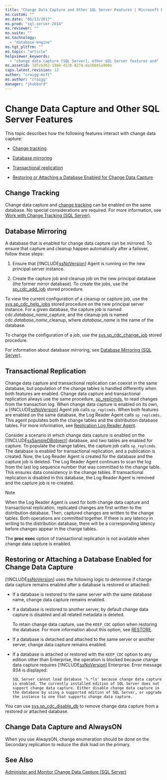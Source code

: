 ```yaml
---
title: "Change Data Capture and Other SQL Server Features | Microsoft Docs"
ms.custom: ""
ms.date: "06/13/2017"
ms.prod: "sql-server-2014"
ms.reviewer: ""
ms.suite: ""
ms.technology: 
  - "database-engine"
ms.tgt_pltfrm: ""
ms.topic: "article"
helpviewer_keywords: 
  - "change data capture [SQL Server], other SQL Server features and"
ms.assetid: 7dfcb362-1904-4578-8274-da16681a960e
caps.latest.revision: 12
author: "craigg-msft"
ms.author: "craigg"
manager: "jhubbard"
---
```

# Change Data Capture and Other SQL Server Features
  This topic describes how the following features interact with change data capture:  
  
-   [Change tracking](#ChangeTracking)  
  
-   [Database mirroring](#DatabaseMirroring)  
  
-   [Transactional replication](#TransReplication)  
  
-   [Restoring or Attaching a Database Enabled for Change Data Capture](#RestoreOrAttach)  
  
##  <a name="ChangeTracking"></a> Change Tracking  
 Change data capture and [change tracking](../../2014/database-engine/about-change-tracking-sql-server.md) can be enabled on the same database. No special considerations are required. For more information, see [Work with Change Tracking &#40;SQL Server&#41;](../../2014/database-engine/work-with-change-tracking-sql-server.md).  
  
##  <a name="DatabaseMirroring"></a> Database Mirroring  
 A database that is enabled for change data capture can be mirrored. To ensure that capture and cleanup happen automatically after a failover, follow these steps:  
  
1.  Ensure that [!INCLUDE[ssNoVersion](../includes/ssnoversion-md.md)] Agent is running on the new principal server instance.  
  
2.  Create the capture job and cleanup job on the new principal database (the former mirror database). To create the jobs, use the [sp_cdc_add_job](~/relational-databases/system-stored-procedures/sys-sp-cdc-add-job-transact-sql.md) stored procedure.  
  
 To view the current configuration of a cleanup or capture job, use the [sys.sp_cdc_help_jobs](~/relational-databases/system-stored-procedures/sys-sp-cdc-help-jobs-transact-sql.md) stored procedure on the new principal server instance. For a given database, the capture job is named cdc.*database_name*_capture, and the cleanup job is named cdc.*database_name*_cleanup, where *database_name* is the name of the database.  
  
 To change the configuration of a job, use the [sys.sp_cdc_change_job](~/relational-databases/system-stored-procedures/sys-sp-cdc-change-job-transact-sql.md) stored procedure.  
  
 For information about database mirroring, see [Database Mirroring &#40;SQL Server&#41;](database-mirroring/database-mirroring-sql-server.md).  
  
##  <a name="TransReplication"></a> Transactional Replication  
 Change data capture and transactional replication can coexist in the same database, but population of the change tables is handled differently when both features are enabled. Change data capture and transactional replication always use the same procedure, [sp_replcmds](~/relational-databases/system-stored-procedures/sp-replcmds-transact-sql.md), to read changes from the transaction log. When change data capture is enabled on its own, a [!INCLUDE[ssNoVersion](../includes/ssnoversion-md.md)] Agent job calls `sp_replcmds`. When both features are enabled on the same database, the Log Reader Agent calls `sp_replcmds`. This agent populates both the change tables and the distribution database tables. For more information, see [Replication Log Reader Agent](../../2014/relational-databases/replication/replication-log-reader-agent.md).  
  
 Consider a scenario in which change data capture is enabled on the [!INCLUDE[ssSampleDBobject](../includes/sssampledbobject-md.md)] database, and two tables are enabled for capture. To populate the change tables, the capture job calls `sp_replcmds`. The database is enabled for transactional replication, and a publication is created. Now, the Log Reader Agent is created for the database and the capture job is deleted. The Log Reader Agent continues to scan the log from the last log sequence number that was committed to the change table. This ensures data consistency in the change tables. If transactional replication is disabled in this database, the Log Reader Agent is removed and the capture job is re-created.  
  
> [!NOTE]  
>  When the Log Reader Agent is used for both change data capture and transactional replication, replicated changes are first written to the distribution database. Then, captured changes are written to the change tables. Both operations are committed together. If there is any latency in writing to the distribution database, there will be a corresponding latency before changes appear in the change tables.  
  
 The **proc exec** option of transactional replication is not available when change data capture is enabled.  
  
##  <a name="RestoreOrAttach"></a> Restoring or Attaching a Database Enabled for Change Data Capture  
 [!INCLUDE[ssNoVersion](../includes/ssnoversion-md.md)] uses the following logic to determine if change data capture remains enabled after a database is restored or attached:  
  
-   If a database is restored to the same server with the same database name, change data capture remains enabled.  
  
-   If a database is restored to another server, by default change data capture is disabled and all related metadata is deleted.  
  
     To retain change data capture, use the `KEEP_CDC` option when restoring the database. For more information about this option, see [RESTORE](~/t-sql/statements/restore-statements-transact-sql.md).  
  
-   If a database is detached and attached to the same server or another server, change data capture remains enabled.  
  
-   If a database is attached or restored with the `KEEP_CDC` option to any edition other than Enterprise, the operation is blocked because change data capture requires [!INCLUDE[ssNoVersion](../includes/ssnoversion-md.md)] Enterprise. Error message 934 is displayed:  
  
     `SQL Server cannot load database '%.*ls' because change data capture is enabled. The currently installed edition of SQL Server does not support change data capture. Either disable change data capture in the database by using a supported edition of SQL Server, or upgrade the instance to one that supports change data capture.`  
  
 You can use [sys.sp_cdc_disable_db](~/relational-databases/system-stored-procedures/sys-sp-cdc-disable-db-transact-sql.md) to remove change data capture from a restored or attached database.  
  
## Change Data Capture and AlwaysON  
 When you use AlwaysON, change enumeration should be done on the Secondary replication to reduce the disk load on the primary.  
  
## See Also  
 [Administer and Monitor Change Data Capture &#40;SQL Server&#41;](../../2014/database-engine/administer-and-monitor-change-data-capture-sql-server.md)  
  
  